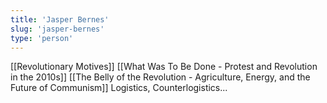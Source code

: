 ```yaml
---
title: 'Jasper Bernes'
slug: 'jasper-bernes'
type: 'person'
---
```


[[Revolutionary Motives]]
[[What Was To Be Done - Protest and Revolution in the 2010s]]
[[The Belly of the Revolution - Agriculture, Energy, and the Future of Communism]]
Logistics, Counterlogistics...